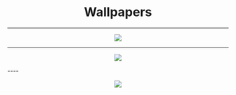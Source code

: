 <h1 align="center">Wallpapers</h1>

----

<p align="center">
  <img src="https://docs.wallpaperengine.io/img/Wallpaper_Engine_Logo_Animated.gif">
       </p>

----

<p align="center">
  <img src="https://c4.wallpaperflare.com/wallpaper/974/565/254/windows-11-windows-10-minimalism-hd-wallpaper-preview.jpg">
       </p>
----

<p align="center">
  <img src="https://images.hdqwalls.com/wallpapers/windows-11-4k-k5.jpg">
       </p>
